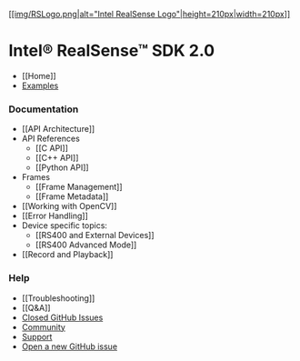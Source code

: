 [[[img/RSLogo.png|alt="Intel RealSense Logo"|height=210px|width=210px]]](https://github.com/IntelRealSense/librealsense)

Intel® RealSense™ SDK 2.0
===============

- [[Home]]
- [Examples](../examples)

### Documentation
- [[API Architecture]]
- API References
  - [[C API]]
  - [[C++ API]]
  - [[Python API]]
- Frames
  - [[Frame Management]]
  - [[Frame Metadata]]
- [[Working with OpenCV]]
- [[Error Handling]]
- Device specific topics:
  - [[RS400 and External Devices]]
  - [[RS400 Advanced Mode]]
- [[Record and Playback]]

### Help
- [[Troubleshooting]]
- [[Q&A]]
- [Closed GitHub Issues](https://github.com/IntelRealSense/librealsense/issues?utf8=%E2%9C%93&q=is%3Aclosed)
- [Community](https://communities.intel.com/community/tech/realsense) 
- [Support](https://www.intel.com/content/www/us/en/support/emerging-technologies/intel-realsense-technology.html)
- [Open a new GitHub issue](https://github.com/IntelRealSense/librealsense/issues/new)



